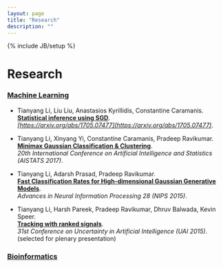 ```yaml
---
layout: page
title: "Research"
description: ""
---
```

{% include JB/setup %}

# Research

### [Machine Learning](./)

* Tianyang Li, Liu Liu, Anastasios Kyrillidis, Constantine Caramanis. <br> **[Statistical inference using SGD](https://arxiv.org/abs/1705.07477)**. <br> *[https://arxiv.org/abs/1705.07477](https://arxiv.org/abs/1705.07477)*.

* Tianyang Li, Xinyang Yi, Constantine Caramanis, Pradeep Ravikumar. <br> **[Minimax Gaussian Classification & Clustering](./papers/aistats-2017-minimax-gaussian-classification-clustering.pdf)**. <br> *20th International Conference on Artificial Intelligence and Statistics (AISTATS 2017)*. 

* Tianyang Li, Adarsh Prasad, Pradeep Ravikumar. <br> **[Fast Classification Rates for High-dimensional Gaussian Generative Models](./papers/nips-2015-gaussian-classification.pdf)**. <br> *Advances in Neural Information Processing 28 (NIPS 2015)*.

* Tianyang Li, Harsh Pareek, Pradeep Ravikumar, Dhruv Balwada, Kevin Speer. <br> **[Tracking with ranked signals](./papers/uai-2015-tracking.pdf)**. <br> *31st Conference on Uncertainty in Artificial Intelligence (UAI 2015)*. (selected for plenary presentation)

### [Bioinformatics](./bioinformatics/)

